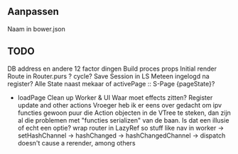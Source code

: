 Aanpassen
---------
Naam in bower.json

TODO
----
DB address en andere 12 factor dingen
Build proces
props
Initial render
Route in Router.purs ? cycle?
Save Session in LS
Meteen ingelogd na register?
Alle State naast mekaar of activePage :: S-Page {pageState}?
 + loadPage
Clean up Worker & UI
Waar moet effects zitten?
Register update and other actions
Vroeger heb ik er eens over gedacht om ipv functies gewoon puur die Action objecten in de VTree te steken, dan zijn al die problemen met "functies serializen" van de baan. Is dat een illusie of echt een optie?
wrap router in LazyRef so stuff like nav in worker -> setHashChannel -> hashChanged -> hashChangedChannel -> dispatch doesn't cause a rerender, among others